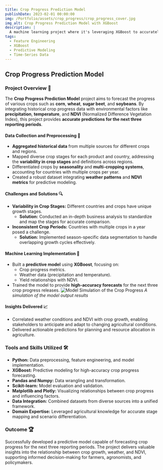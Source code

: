 ```yaml
---
title: Crop Progress Prediction Model
publishDate: 2023-02-01 00:00:00
img: /Portfolio/assets/crop_progress/crop_progress_cover.jpg
img_alt: Crop Progress Prediction Model with XGBoost
description: |
  A machine learning project where it's leveraging XGBoost to accurately forecast crop progress based on historical data, weather patterns, and NDVI insights.
tags:
  - Feature Engineering
  - XGBoost
  - Predictive Modeling
  - Time-Series Data
---
```


## Crop Progress Prediction Model

### Project Overview 📌
The **Crop Progress Prediction Model** project aims to forecast the progress of various crops such as **corn**, **wheat**, **sugar beet**, and **soybeans**. By integrating historical crop progress data with environmental factors like **precipitation**, **temperature**, and **NDVI** (Normalized Difference Vegetation Index), this project provides **accurate predictions for the next three reporting periods**.

#### Data Collection and Preprocessing 🌟
- **Aggregated historical data** from multiple sources for different crops and regions.
- Mapped diverse crop stages for each product and country, addressing the **variability in crop stages** and definitions across regions.
- Differentiated crops by **seasonality** and **multi-cropping systems**, accounting for countries with multiple crops per year.
- Created a robust dataset integrating **weather patterns** and **NDVI metrics** for predictive modeling.

#### Challenges and Solutions 🔍
- **Variability in Crop Stages:** Different countries and crops have unique growth stages.
  - **Solution:** Conducted an in-depth business analysis to standardize and map the stages for accurate comparison.
- **Inconsistent Crop Periods:** Countries with multiple crops in a year posed a challenge.
  - **Solution:** Implemented season-specific data segmentation to handle overlapping growth cycles effectively.

#### Machine Learning Implementation 🤖
- Built a **predictive model** using **XGBoost**, focusing on:
  - Crop progress metrics.
  - Weather data (precipitation and temperature).
  - Yield relationships with NDVI.
- Trained the model to provide **high-accuracy forecasts** for the next three crop progress releases.
![Model Simulation of the Crop Progress](/Portfolio/assets/crop_progress/simulation.png)
*A simulation of the model output results*

#### Insights Delivered 📈
- Correlated weather conditions and NDVI with crop growth, enabling stakeholders to anticipate and adapt to changing agricultural conditions.
- Delivered actionable predictions for planning and resource allocation in agriculture.

### Tools and Skills Utilized 🛠️
- **Python:** Data preprocessing, feature engineering, and model implementation.
- **XGBoost:** Predictive modeling for high-accuracy crop progress forecasting.
- **Pandas and Numpy:** Data wrangling and transformation.
- **Scikit-learn:** Model evaluation and validation.
- **Matplotlib and Plotly:** Visualizing relationships between crop progress and influencing factors.
- **Data Integration:** Combined datasets from diverse sources into a unified framework.
- **Domain Expertise:** Leveraged agricultural knowledge for accurate stage mapping and scenario differentiation.

### Outcome 🏆
Successfully developed a predictive model capable of forecasting crop progress for the next three reporting periods. The project delivers valuable insights into the relationship between crop growth, weather, and NDVI, supporting informed decision-making for farmers, agronomists, and policymakers.

